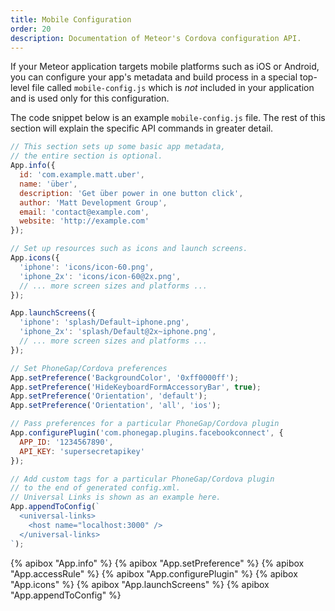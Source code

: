 ```yaml
---
title: Mobile Configuration
order: 20
description: Documentation of Meteor's Cordova configuration API.
---
```


If your Meteor application targets mobile platforms such as iOS or
Android, you can configure your app's metadata and build process
in a special top-level file called
`mobile-config.js` which is *not* included in your application and is used only
for this configuration.

The code snippet below is an example `mobile-config.js` file. The rest of this
section will explain the specific API commands in greater detail.

```js
// This section sets up some basic app metadata,
// the entire section is optional.
App.info({
  id: 'com.example.matt.uber',
  name: 'über',
  description: 'Get über power in one button click',
  author: 'Matt Development Group',
  email: 'contact@example.com',
  website: 'http://example.com'
});

// Set up resources such as icons and launch screens.
App.icons({
  'iphone': 'icons/icon-60.png',
  'iphone_2x': 'icons/icon-60@2x.png',
  // ... more screen sizes and platforms ...
});

App.launchScreens({
  'iphone': 'splash/Default~iphone.png',
  'iphone_2x': 'splash/Default@2x~iphone.png',
  // ... more screen sizes and platforms ...
});

// Set PhoneGap/Cordova preferences
App.setPreference('BackgroundColor', '0xff0000ff');
App.setPreference('HideKeyboardFormAccessoryBar', true);
App.setPreference('Orientation', 'default');
App.setPreference('Orientation', 'all', 'ios');

// Pass preferences for a particular PhoneGap/Cordova plugin
App.configurePlugin('com.phonegap.plugins.facebookconnect', {
  APP_ID: '1234567890',
  API_KEY: 'supersecretapikey'
});

// Add custom tags for a particular PhoneGap/Cordova plugin
// to the end of generated config.xml.
// Universal Links is shown as an example here.
App.appendToConfig(`
  <universal-links>
    <host name="localhost:3000" />
  </universal-links>
`);
```

{% apibox "App.info" %}
{% apibox "App.setPreference" %}
{% apibox "App.accessRule" %}
{% apibox "App.configurePlugin" %}
{% apibox "App.icons" %}
{% apibox "App.launchScreens" %}
{% apibox "App.appendToConfig" %}
